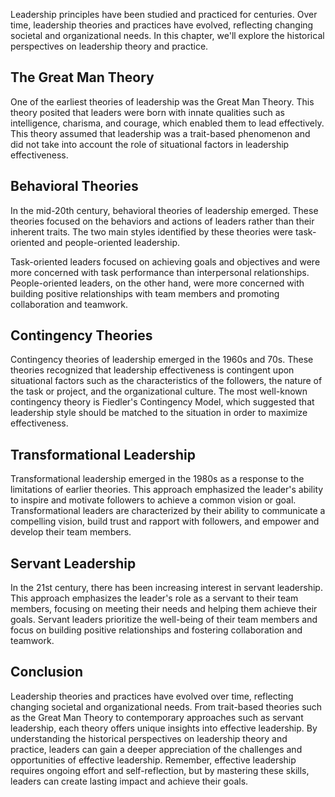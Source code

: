 
Leadership principles have been studied and practiced for centuries. Over time, leadership theories and practices have evolved, reflecting changing societal and organizational needs. In this chapter, we'll explore the historical perspectives on leadership theory and practice.

The Great Man Theory
--------------------

One of the earliest theories of leadership was the Great Man Theory. This theory posited that leaders were born with innate qualities such as intelligence, charisma, and courage, which enabled them to lead effectively. This theory assumed that leadership was a trait-based phenomenon and did not take into account the role of situational factors in leadership effectiveness.

Behavioral Theories
-------------------

In the mid-20th century, behavioral theories of leadership emerged. These theories focused on the behaviors and actions of leaders rather than their inherent traits. The two main styles identified by these theories were task-oriented and people-oriented leadership.

Task-oriented leaders focused on achieving goals and objectives and were more concerned with task performance than interpersonal relationships. People-oriented leaders, on the other hand, were more concerned with building positive relationships with team members and promoting collaboration and teamwork.

Contingency Theories
--------------------

Contingency theories of leadership emerged in the 1960s and 70s. These theories recognized that leadership effectiveness is contingent upon situational factors such as the characteristics of the followers, the nature of the task or project, and the organizational culture. The most well-known contingency theory is Fiedler's Contingency Model, which suggested that leadership style should be matched to the situation in order to maximize effectiveness.

Transformational Leadership
---------------------------

Transformational leadership emerged in the 1980s as a response to the limitations of earlier theories. This approach emphasized the leader's ability to inspire and motivate followers to achieve a common vision or goal. Transformational leaders are characterized by their ability to communicate a compelling vision, build trust and rapport with followers, and empower and develop their team members.

Servant Leadership
------------------

In the 21st century, there has been increasing interest in servant leadership. This approach emphasizes the leader's role as a servant to their team members, focusing on meeting their needs and helping them achieve their goals. Servant leaders prioritize the well-being of their team members and focus on building positive relationships and fostering collaboration and teamwork.

Conclusion
----------

Leadership theories and practices have evolved over time, reflecting changing societal and organizational needs. From trait-based theories such as the Great Man Theory to contemporary approaches such as servant leadership, each theory offers unique insights into effective leadership. By understanding the historical perspectives on leadership theory and practice, leaders can gain a deeper appreciation of the challenges and opportunities of effective leadership. Remember, effective leadership requires ongoing effort and self-reflection, but by mastering these skills, leaders can create lasting impact and achieve their goals.
